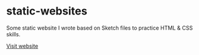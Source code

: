 # static-websites

Some static website I wrote based on Sketch files to practice HTML & CSS skills.

[Visit website](https://road-to-fe.github.io/static-websites/)
